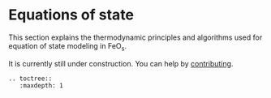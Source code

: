 # Equations of state
This section explains the thermodynamic principles and algorithms used for equation of state modeling in $\text{FeO}_\text{s}$.

It is currently still under construction. You can help by [contributing](https://github.com/feos-org/feos/issues/70).

```{eval-rst}
.. toctree::
   :maxdepth: 1
```
